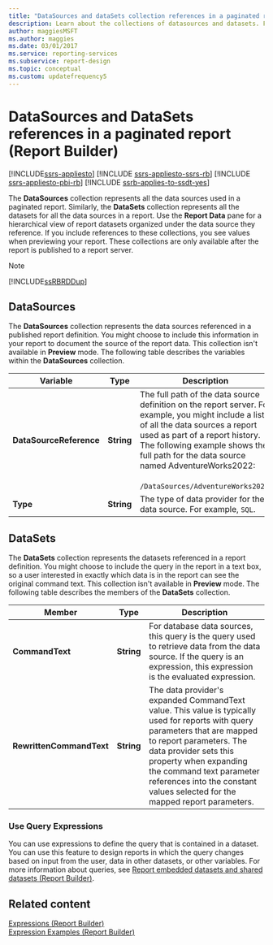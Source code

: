 ```yaml
---
title: "DataSources and dataSets collection references in a paginated report"
description: Learn about the collections of datasources and datasets. Find out how to make them available after the paginated report is published to a report server in Report Builder.
author: maggiesMSFT
ms.author: maggies
ms.date: 03/01/2017
ms.service: reporting-services
ms.subservice: report-design
ms.topic: conceptual
ms.custom: updatefrequency5
---
```

# DataSources and DataSets references in a paginated report (Report Builder)

[!INCLUDE[ssrs-appliesto](../../includes/ssrs-appliesto.md)] [!INCLUDE [ssrs-appliesto-ssrs-rb](../../includes/ssrs-appliesto-ssrs-rb.md)] [!INCLUDE [ssrs-appliesto-pbi-rb](../../includes/ssrs-appliesto-pbi-rb.md)] [!INCLUDE [ssrb-applies-to-ssdt-yes](../../includes/ssrb-applies-to-ssdt-yes.md)]

  The **DataSources** collection represents all the data sources used in a paginated report. Similarly, the **DataSets** collection represents all the datasets for all the data sources in a report. Use the **Report Data** pane for a hierarchical view of report datasets organized under the data source they reference. If you include references to these collections, you see values when previewing your report. These collections are only available after the report is published to a report server.  
  
> [!NOTE]  
>  [!INCLUDE[ssRBRDDup](../../includes/ssrbrddup-md.md)]  
  
## DataSources  
 The **DataSources** collection represents the data sources referenced in a published report definition. You might choose to include this information in your report to document the source of the report data. This collection isn't available in **Preview** mode. The following table describes the variables within the **DataSources** collection.  
  
|**Variable**|**Type**|**Description**|  
|------------------|--------------|---------------------|  
|**DataSourceReference**|**String**|The full path of the data source definition on the report server. For example, you might include a list of all the data sources a report used as part of a report history. The following example shows the full path for the data source named AdventureWorks2022:<br /><br /> `/DataSources/AdventureWorks2022`.|  
|**Type**|**String**|The type of data provider for the data source. For example, `SQL`.|  
  
## DataSets  
 The **DataSets** collection represents the datasets referenced in a report definition. You might choose to include the query in the report in a text box, so a user interested in exactly which data is in the report can see the original command text. This collection isn't available in **Preview** mode. The following table describes the members of the **DataSets** collection.  
  
|**Member**|**Type**|**Description**|  
|----------------|--------------|---------------------|  
|**CommandText**|**String**|For database data sources, this query is the query used to retrieve data from the data source. If the query is an expression, this expression is the evaluated expression.|  
|**RewrittenCommandText**|**String**|The data provider's expanded CommandText value. This value is typically used for reports with query parameters that are mapped to report parameters. The data provider sets this property when expanding the command text parameter references into the constant values selected for the mapped report parameters.|  
  
### Use Query Expressions  
 You can use expressions to define the query that is contained in a dataset. You can use this feature to design reports in which the query changes based on input from the user, data in other datasets, or other variables. For more information about queries, see [Report embedded datasets and shared datasets &#40;Report Builder&#41;](../../reporting-services/report-data/report-embedded-datasets-and-shared-datasets-report-builder-and-ssrs.md).  
  
## Related content  
 [Expressions &#40;Report Builder&#41;](../../reporting-services/report-design/expressions-report-builder-and-ssrs.md)   
 [Expression Examples &#40;Report Builder&#41;](../../reporting-services/report-design/expression-examples-report-builder-and-ssrs.md)  
  
  
